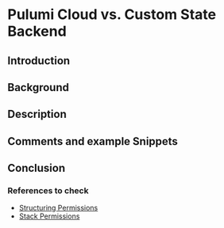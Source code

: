 
# **Pulumi Cloud vs. Custom State Backend**

## **Introduction**


## **Background**

## **Description**

## **Comments and example Snippets**

## **Conclusion**



### **References to check**

- [Structuring Permissions](https://buttondown.com/css-blog/archive/how-to-structure-pulumi-projects/)
- [Stack Permissions](https://www.pulumi.com/docs/pulumi-cloud/projects-and-stacks/#stack-permissions)
